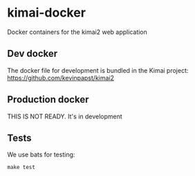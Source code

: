 # kimai-docker

Docker containers for the kimai2 web application

## Dev docker

The docker file for development is bundled in the Kimai project: https://github.com/kevinpapst/kimai2

## Production docker

THIS IS NOT READY. It's in development

## Tests

We use bats for testing:

    make test
